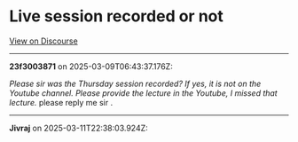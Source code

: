 # Live session recorded or not

[View on Discourse](https://discourse.onlinedegree.iitm.ac.in/t/live-session-recorded-or-not/169456)

---
**23f3003871** on 2025-03-09T06:43:37.176Z:

_Please sir was the Thursday session recorded? If yes, it is not on the
Youtube channel. Please provide the lecture in the Youtube, I missed that
lecture._ please reply me sir .



---
**Jivraj** on 2025-03-11T22:38:03.924Z:





